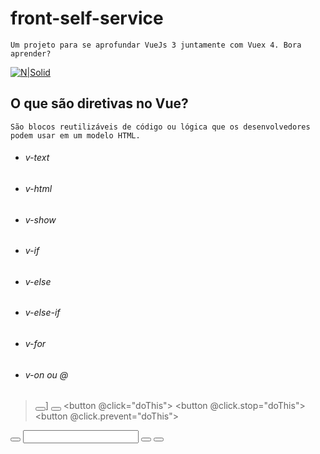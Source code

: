 # front-self-service
```
Um projeto para se aprofundar VueJs 3 juntamente com Vuex 4. Bora aprender?
```
[![N|Solid](https://assets.codepen.io/t-1003/internal/avatars/teams/default.png?fit=crop&format=auto&height=150&version=1513627136&width=150)](https://nodesource.com/products/nsolid)

## O que são diretivas no Vue?
```
São blocos reutilizáveis ​​de código ou lógica que os desenvolvedores podem usar em um modelo HTML.
```
 * ###### v-text 
 > <span v-text="msg" />
 *  ###### v-html
 > <div v-html="'<h1>Hello World</h1>'" />
 * ###### v-show
 > <div v-show="true" />
 * ###### v-if
 > <div v-if ="true" />
 * ###### v-else
 > <div v-else />
 * ###### v-else-if
> <div v-else-if />
 * ###### v-for
> <div v-for="(item, index) in items" key="gerarUmaChave()">
* ###### v-on ou @
><button v-on:click="doThis"></button>]
<button v-on:click="doThat('hello', $event)"></button>
<button @click="doThis"></button>
<button @click.stop="doThis"></button>
<button @click.prevent="doThis"></button>
<form @submit.prevent></form>
<button @click.stop.prevent="doThis"></button>
<input @keyup.enter="onEnter" />
<button v-on:click.once="doThis"></button>
<button v-on="{ mousedown: doThis, mouseup: doThat }"></button>
